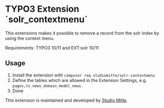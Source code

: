 # TYPO3 Extension ´solr_contextmenu`

This extensions makes it possible to remove a record from the solr index by using the context menu.

Requirements: TYPO3 10/11 and EXT:solr 10/11

## Usage

1. Install the extension with `composer req studiomitte/solr-contextmenu`
2. Define the tables which are allowed in the Extension Settings, e.g. `pages,tx_news_domain_model_news`.
3. Done

This extension is maintained and developed by [Studio Mitte](https://studiomitte.com/).